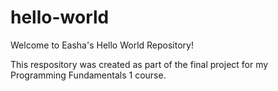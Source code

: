 # hello-world
Welcome to Easha's Hello World Repository!

This respository was created as part of the final project for my Programming Fundamentals 1 course.

